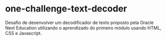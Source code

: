 # one-challenge-text-decoder
Desafio de desenvolver um decodificador de texto proposto pela Oracle Next Education utilizando o aprendizado do primeiro módulo usando HTML, CSS e Javascript.
